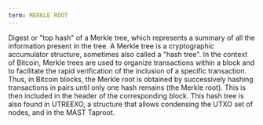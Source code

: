 ```yaml
---
term: MERKLE ROOT
---
```


Digest or "top hash" of a Merkle tree, which represents a summary of all the information present in the tree. A Merkle tree is a cryptographic accumulator structure, sometimes also called a "hash tree". In the context of Bitcoin, Merkle trees are used to organize transactions within a block and to facilitate the rapid verification of the inclusion of a specific transaction. Thus, in Bitcoin blocks, the Merkle root is obtained by successively hashing transactions in pairs until only one hash remains (the Merkle root). This is then included in the header of the corresponding block. This hash tree is also found in UTREEXO, a structure that allows condensing the UTXO set of nodes, and in the MAST Taproot.

